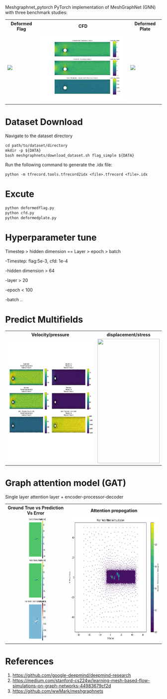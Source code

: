 Meshgraphnet_pytorch
PyTorch implementation of MeshGraphNet (GNN) with three benchmark studies:

<table>
  <tr>
    <th>Deformed Flag</th>
    <th>CFD</th>
    <th>Deformed Plate</th>
  </tr>
  <tr>
    <td><img src="./world_anim.gif" width="150"/></td>
    <td><img src="./cfd.gif" width="400"/></td>
    <td><img src="./deform_plate.gif" width="150"/></td>
  </tr>
</table>


# Dataset Download 
Navigate to the dataset directory


```
cd path/to/dataset/directory
mkdir -p ${DATA}
bash meshgraphnets/download_dataset.sh flag_simple ${DATA}
```
Run the following command to generate the .idx file:
```
python -m tfrecord.tools.tfrecord2idx <file>.tfrecord <file>.idx
```

# Excute
```
python deformedflag.py
python cfd.py
python deformedplate.py
```

# Hyperparameter tune 
Timestep > hidden dimension == Layer > epoch > batch  

-Timestep: flag:5e-3, cfd: 1e-4  

-hidden dimension > 64  

-layer > 20  

-epoch < 100  

-batch ..  

# Predict Multifields

<table>
  <tr>
    <th>Velocity/pressure</th>
    <th>displacement/stress</th>
  </tr>
  <tr>
    <td><img src="./cfd_v_p.gif" width="400" height= "400"/></td>
    <td><img src="./deform_plate.gif" width="200" height= "400" /></td>
  </tr>
</table>

# Graph attention model (GAT)

Single layer attention layer + encoder-processor-decoder

<table>
  <tr>
    <th>Ground True vs Prediction Vs Error</th>
    <th>Attention propogation</th>
  </tr>
  <tr>
    <td><img src="./x_velocity_anim_GAT.gif" width="200" height= "400"/></td>
    <td><img src="./attention_animation.gif" width="400" height= "400" /></td>
  </tr>
</table>


# References

1. https://github.com/google-deepmind/deepmind-research
2. https://medium.com/stanford-cs224w/learning-mesh-based-flow-simulations-on-graph-networks-44983679cf2d
3. https://github.com/wwMark/meshgraphnets


